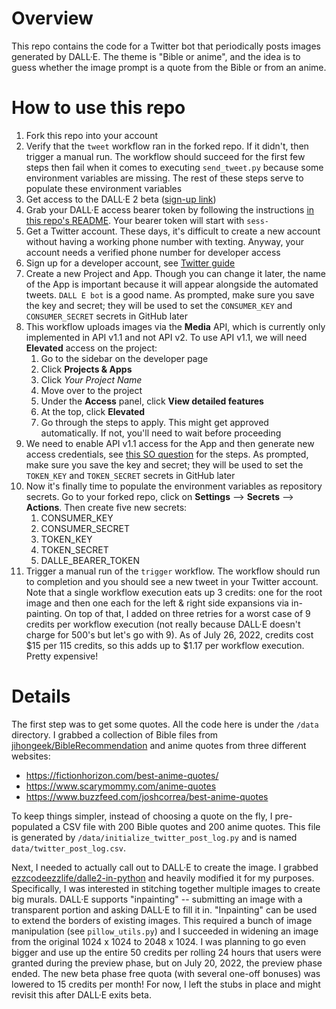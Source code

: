 # Overview
This repo contains the code for a Twitter bot that periodically posts images generated by DALL·E. The theme is "Bible or anime", and the idea is to guess whether the image prompt is a quote from the Bible or from an anime.

# How to use this repo
1. Fork this repo into your account
1. Verify that the `tweet` workflow ran in the forked repo. If it didn't, then trigger a manual run. The workflow should succeed for the first few steps then fail when it comes to executing `send_tweet.py` because some environment variables are missing. The rest of these steps serve to populate these environment variables
1. Get access to the DALL·E 2 beta ([sign-up link](https://openai.com/blog/dall-e-now-available-in-beta/))
1. Grab your DALL·E access bearer token by following the instructions [in this repo's README](https://github.com/ezzcodeezzlife/dalle2-in-python#setup). Your bearer token will start with `sess-`
1. Get a Twitter account. These days, it's difficult to create a new account without having a working phone number with texting. Anyway, your account needs a verified phone number for developer access
1. Sign up for a developer account, see [Twitter guide](https://developer.twitter.com/en/support/twitter-api/developer-account)
1. Create a new Project and App. Though you can change it later, the name of the App is important because it will appear alongside the automated tweets. `DALL E bot` is a good name. As prompted, make sure you save the key and secret; they will be used to set the `CONSUMER_KEY` and `CONSUMER_SECRET` secrets in GitHub later
1. This workflow uploads images via the **Media** API, which is currently only implemented in API v1.1 and not API v2. To use API v1.1, we will need **Elevated** access on the project:
    1. Go to the sidebar on the developer page
    1. Click **Projects & Apps**
    1. Click _Your Project Name_
    1. Move over to the project
    1. Under the **Access** panel, click **View detailed features**
    1. At the top, click **Elevated**
    1. Go through the steps to apply. This might get approved automatically. If not, you'll need to wait before proceeding
1. We need to enable API v1.1 access for the App and then generate new access credentials, see [this SO question](https://stackoverflow.com/questions/70769239/how-to-enable-the-post-permission-on-twitter-developer-app) for the steps. As prompted, make sure you save the key and secret; they will be used to set the `TOKEN_KEY` and `TOKEN_SECRET` secrets in GitHub later
1. Now it's finally time to populate the environment variables as repository secrets. Go to your forked repo, click on **Settings** --> **Secrets** --> **Actions**. Then create five new secrets: 
    1. CONSUMER_KEY
    1. CONSUMER_SECRET
    1. TOKEN_KEY
    1. TOKEN_SECRET
    1. DALLE_BEARER_TOKEN
1. Trigger a manual run of the `trigger` workflow. The workflow should run to completion and you should see a new tweet in your Twitter account. Note that a single workflow execution eats up 3 credits: one for the root image and then one each for the left & right side expansions via in-painting. On top of that, I added on three retries for a worst case of 9 credits per workflow execution (not really because DALL·E doesn't charge for 500's but let's go with 9). As of July 26, 2022, credits cost $15 per 115 credits, so this adds up to $1.17 per workflow execution. Pretty expensive!

# Details
The first step was to get some quotes. All the code here is under the `/data`
directory. I grabbed a collection of Bible files from [jihongeek/BibleRecommendation](https://github.com/jihongeek/BibleRecommendation/commit/18666e86192c6f45c0218b714a2ed1d268548c3e)
and anime quotes from three different websites:
- https://fictionhorizon.com/best-anime-quotes/
- https://www.scarymommy.com/anime-quotes
- https://www.buzzfeed.com/joshcorrea/best-anime-quotes

To keep things simpler, instead of choosing a quote on the fly, I pre-populated a CSV file with 200 Bible quotes and 200 anime quotes. This file is generated by `/data/initialize_twitter_post_log.py` and is named `data/twitter_post_log.csv`.

Next, I needed to actually call out to DALL·E to create the image. I grabbed [ezzcodeezzlife/dalle2-in-python](https://github.com/ezzcodeezzlife/dalle2-in-python) and heavily modified it for my purposes. Specifically, I was interested in  stitching together multiple images to create big murals. DALL·E supports "inpainting" -- submitting an image with a transparent portion and asking DALL·E to fill it in. "Inpainting" can be used to extend the borders of existing images. This required a bunch of image manipulation (see `pillow_utils.py`) and I succeeded in widening an image from the original 1024 x 1024 to 2048 x 1024. I was planning to go even bigger and use up the entire 50 credits per rolling 24 hours that users were granted during the preview phase, but on July 20, 2022, the preview phase ended. The new beta phase free quota (with several  one-off bonuses) was lowered to 15 credits per month! For now, I left the stubs in place and might revisit this after DALL·E exits beta.

